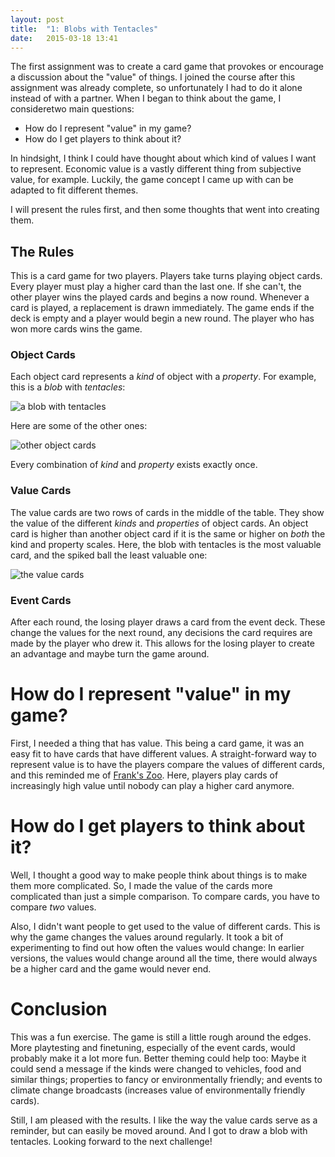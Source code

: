 ```yaml
---
layout: post
title:  "1: Blobs with Tentacles"
date:   2015-03-18 13:41
---
```


The first assignment was to create a card game that provokes or encourage a discussion about the "value" of things. I joined the course after this assignment was already complete, so unfortunately I had to do it alone instead of with a partner. When I began to think about the game, I consideretwo main questions:

* How do I represent "value" in my game?
* How do I get players to think about it?

In hindsight, I think I could have thought about which kind of values I want to represent. Economic value is a vastly different thing from subjective value, for example. Luckily, the game concept I came up with can be adapted to fit different themes.

I will present the rules first, and then some thoughts that went into creating them.

<div class="rules" markdown="1">

## The Rules

This is a card game for two players. Players take turns playing object cards. Every player must play a higher card than the last one. If she can't, the other player wins the played cards and begins a now round. Whenever a card is played, a replacement is drawn immediately. The game ends if the deck is empty and a player would begin a new round. The player who has won more cards wins the game.

### Object Cards

Each object card represents a _kind_ of object with a _property_. For example, this is a _blob_ with _tentacles_:

![a blob with tentacles]({{site.mediaurl}}01-blob-with-tentacles.jpg)

Here are some of the other ones:

![other object cards]({{site.mediaurl}}01-objectcards.jpg)

Every combination of _kind_ and _property_ exists exactly once.

### Value Cards

The value cards are two rows of cards in the middle of the table. They show the value of the different _kinds_ and _properties_ of object cards. An object card is higher than another object card if it is the same or higher on _both_ the kind and property scales. Here, the blob with tentacles is the most valuable card, and the spiked ball the least valuable one:

![the value cards]({{site.mediaurl}}01-valuecards.jpg)

### Event Cards

After each round, the losing player draws a card from the event deck. These change the values for the next round, any decisions the card requires are made by the player who drew it. This allows for the losing player to create an advantage and maybe turn the game around.

</div>


# How do I represent "value" in my game?

First, I needed a thing that has value. This being a card game, it was an easy fit to have cards that have different values. A straight-forward way to represent value is to have the players compare the values of different cards, and this reminded me of [Frank's Zoo](http://doris-frank.de/Games4.html). Here, players play cards of increasingly high value until nobody can play a higher card anymore.

# How do I get players to think about it?

Well, I thought a good way to make people think about things is to make them more complicated. So, I made the value of the cards more complicated than just a simple comparison. To compare cards, you have to compare _two_ values.

Also, I didn't want people to get used to the value of different cards. This is why the game changes the values around regularly. It took a bit of experimenting to find out how often the values would change: In earlier versions, the values would change around all the time, there would always be a higher card and the game would never end.

# Conclusion

This was a fun exercise. The game is still a little rough around the edges. More playtesting and finetuning, especially of the event cards, would probably make it a lot more fun. Better theming could help too: Maybe it could send a message if the kinds were changed to vehicles, food and similar things; properties to fancy or environmentally friendly; and events to climate change broadcasts (increases value of environmentally friendly cards).

Still, I am pleased with the results. I like the way the value cards serve as a reminder, but can easily be moved around. And I got to draw a blob with tentacles. Looking forward to the next challenge!
